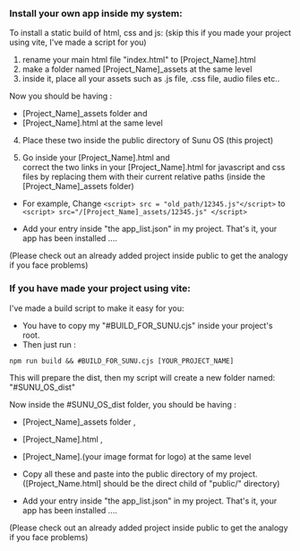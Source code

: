 ### Install your own app inside my system:

To install a static build of html, css and js: (skip this if you made your project using vite, I've made a script for you)

1. rename your main html file "index.html" to [Project_Name].html
2. make a folder named [Project_Name]\_assets at the same level
3. inside it, place all your assets such as .js file, .css file, audio files etc..

Now you should be having :

- [Project_Name]\_assets folder
  and
- [Project_Name].html
  at the same level

4. Place these two inside the public directory of Sunu OS (this project)

5. Go inside your [Project_Name].html and  
   correct the two links in your [Project_Name].html for javascript and css files
   by replacing them with their current relative paths (inside the [Project_Name]\_assets folder)

- For example, Change
  `<script> src = "old_path/12345.js"</script>`
  to
  `<script> src="/[Project_Name]_assets/12345.js" </script>`

- Add your entry inside "the app_list.json" in my project.
  That's it, your app has been installed ....

(Please check out an already added project inside public to get the analogy if you face problems)

### If you have made your project using vite:

I've made a build script to make it easy for you:

- You have to copy my "#BUILD_FOR_SUNU.cjs" inside your project's root.
- Then just run :

```
npm run build && #BUILD_FOR_SUNU.cjs [YOUR_PROJECT_NAME]
```

This will prepare the dist, then my script will create a new folder named: "#SUNU_OS_dist"

Now inside the #SUNU_OS_dist folder, you should be having :

- [Project_Name]\_assets folder
  ,
- [Project_Name].html
  ,
- [Project_Name].(your image format for logo)
  at the same level

- Copy all these and paste into the public directory of my project.
  ([Project_Name.html] should be the direct child of "public/" directory)

- Add your entry inside "the app_list.json" in my project.
  That's it, your app has been installed ....

(Please check out an already added project inside public to get the analogy if you face problems)
